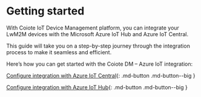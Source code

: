 # Getting started

With Coiote IoT Device Management platform, you can integrate your LwM2M devices with the Microsoft Azure IoT Hub and Azure IoT Central.

This guide will take you on a step-by-step journey through the integration process to make it seamless and efficient.

Here’s how you can get started with the Coiote DM – Azure IoT integration:

[Configure integration with Azure IoT Central](Azure_IoT_Central_integration/Configuring_Azure_IoT_Central_integration_extension.md){: .md-button .md-button--big }

[Configure integration with Azure IoT Hub](Azure_IoT_Hub_integration/Configuring_Azure_IoT_Hub_integration_extension.md){: .md-button .md-button--big }
